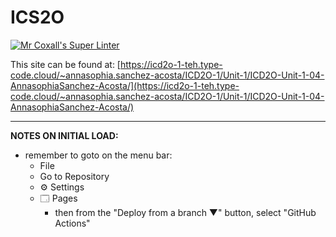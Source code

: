 # ICS2O

[![Mr Coxall's Super Linter](https://github.com/MTHS-ICD2O-1-2024/ICD2O-Unit-1-04-AnnasophiaSanchez-Acosta/workflows/Mr%20Coxall's%20Super%20Linter/badge.svg)](https://github.com/MTHS-ICD2O-1-2024/ICD2O-Unit-1-04-AnnasophiaSanchez-Acosta/actions)

This site can be found at: [https://icd2o-1-teh.type-code.cloud/~annasophia.sanchez-acosta/ICD2O-1/Unit-1/ICD2O-Unit-1-04-AnnasophiaSanchez-Acosta/](https://icd2o-1-teh.type-code.cloud/~annasophia.sanchez-acosta/ICD2O-1/Unit-1/ICD2O-Unit-1-04-AnnasophiaSanchez-Acosta/)

---

**NOTES ON INITIAL LOAD:**
- remember to goto on the menu bar:
  - File
  - Go to Repository
  - ⚙ Settings
  - 🗔 Pages
    - then from the "Deploy from a branch ▼" button, select "GitHub Actions"
